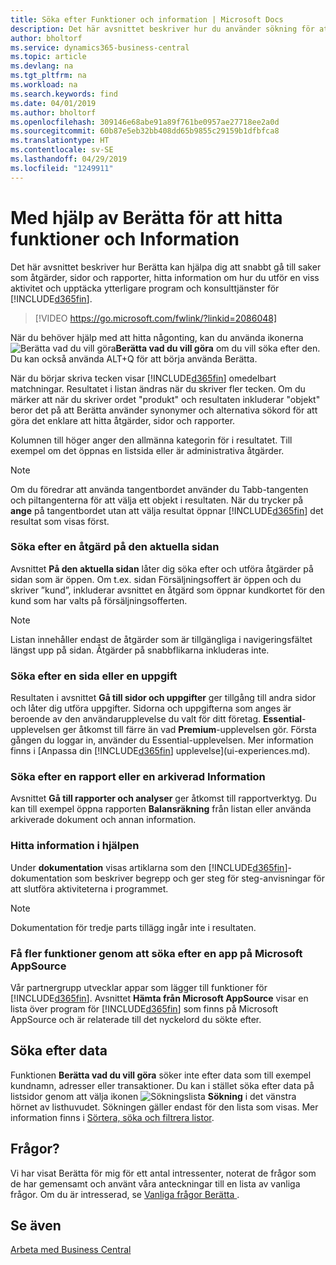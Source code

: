 ```yaml
---
title: Söka efter Funktioner och information | Microsoft Docs
description: Det här avsnittet beskriver hur du använder sökning för att hitta åtgärder, sidor, rapporter, dokumentation och data, samt andra program och rådgivning.
author: bholtorf
ms.service: dynamics365-business-central
ms.topic: article
ms.devlang: na
ms.tgt_pltfrm: na
ms.workload: na
ms.search.keywords: find
ms.date: 04/01/2019
ms.author: bholtorf
ms.openlocfilehash: 309146e68abe91a89f761be0957ae27718ee2a0d
ms.sourcegitcommit: 60b87e5eb32bb408dd65b9855c29159b1dfbfca8
ms.translationtype: HT
ms.contentlocale: sv-SE
ms.lasthandoff: 04/29/2019
ms.locfileid: "1249911"
---
```

# <a name="using-tell-me-to-find-features-and-information"></a>Med hjälp av Berätta för att hitta funktioner och Information  
Det här avsnittet beskriver hur Berätta kan hjälpa dig att snabbt gå till saker som åtgärder, sidor och rapporter, hitta information om hur du utför en viss aktivitet och upptäcka ytterligare program och konsulttjänster för [!INCLUDE[d365fin](includes/d365fin_md.md)].  
  

> [!VIDEO https://go.microsoft.com/fwlink/?linkid=2086048]

När du behöver hjälp med att hitta någonting, kan du använda ikonerna ![Berätta vad du vill göra](media/ui-search/search.png "Sök efter sidan eller rapporten")**Berätta vad du vill göra** om du vill söka efter den. Du kan också använda ALT+Q för att börja använda Berätta.

När du börjar skriva tecken visar [!INCLUDE[d365fin](includes/d365fin_md.md)] omedelbart matchningar. Resultatet i listan ändras när du skriver fler tecken. Om du märker att när du skriver ordet "produkt" och resultaten inkluderar "objekt" beror det på att Berätta använder synonymer och alternativa sökord för att göra det enklare att hitta åtgärder, sidor och rapporter. 

Kolumnen till höger anger den allmänna kategorin för i resultatet. Till exempel om det öppnas en listsida eller är administrativa åtgärder.  

> [!NOTE]  
>   Om du föredrar att använda tangentbordet använder du Tabb-tangenten och piltangenterna för att välja ett objekt i resultaten. När du trycker på **ange** på tangentbordet utan att välja resultat öppnar [!INCLUDE[d365fin](includes/d365fin_md.md)] det resultat som visas först.

### <a name="find-an-action-on-the-current-page"></a>Söka efter en åtgärd på den aktuella sidan
Avsnittet **På den aktuella sidan** låter dig söka efter och utföra åtgärder på sidan som är öppen. Om t.ex. sidan Försäljningsoffert är öppen och du skriver ”kund”, inkluderar avsnittet en åtgärd som öppnar kundkortet för den kund som har valts på försäljningsofferten. 

> [!NOTE]  
>   Listan innehåller endast de åtgärder som är tillgängliga i navigeringsfältet längst upp på sidan. Åtgärder på snabbflikarna inkluderas inte.  

### <a name="find-a-page-or-a-task"></a>Söka efter en sida eller en uppgift
Resultaten i avsnittet **Gå till sidor och uppgifter** ger tillgång till andra sidor och låter dig utföra uppgifter. Sidorna och uppgifterna som anges är beroende av den användarupplevelse du valt för ditt företag. **Essential**-upplevelsen ger åtkomst till färre än vad **Premium**-upplevelsen gör. Första gången du loggar in, använder du Essential-upplevelsen. Mer information finns i [Anpassa din [!INCLUDE[d365fin](includes/d365fin_md.md)] upplevelse](ui-experiences.md).

### <a name="find-a-report-or-archived-information"></a>Söka efter en rapport eller en arkiverad Information
Avsnittet **Gå till rapporter och analyser** ger åtkomst till rapportverktyg. Du kan till exempel öppna rapporten **Balansräkning** från listan eller använda arkiverade dokument och annan information.  

### <a name="find-information-in-the-help"></a>Hitta information i hjälpen
Under **dokumentation** visas artiklarna som den [!INCLUDE[d365fin](includes/d365fin_md.md)]-dokumentation som beskriver begrepp och ger steg för steg-anvisningar för att slutföra aktiviteterna i programmet.    

> [!NOTE]  
>   Dokumentation för tredje parts tillägg ingår inte i resultaten. 

### <a name="get-more-functionality-by-finding-an-app-on-microsoft-appsource"></a>Få fler funktioner genom att söka efter en app på Microsoft AppSource
Vår partnergrupp utvecklar appar som lägger till funktioner för [!INCLUDE[d365fin](includes/d365fin_md.md)]. Avsnittet **Hämta från Microsoft AppSource** visar en lista över program för [!INCLUDE[d365fin](includes/d365fin_md.md)] som finns på Microsoft AppSource och är relaterade till det nyckelord du sökte efter.

## <a name="searching-for-data"></a>Söka efter data
Funktionen **Berätta vad du vill göra** söker inte efter data som till exempel kundnamn, adresser eller transaktioner. Du kan i stället söka efter data på listsidor genom att välja ikonen ![Sökningslista](media/ui-search/search-list.png "ikonen Sökningslista") **Sökning** i det vänstra hörnet av listhuvudet. Sökningen gäller endast för den lista som visas. Mer information finns i [Sörtera, söka och filtrera listor](ui-enter-criteria-filters.md).

## <a name="questions"></a>Frågor?
Vi har visat Berätta för mig för ett antal intressenter, noterat de frågor som de har gemensamt och använt våra anteckningar till en lista av vanliga frågor. Om du är intresserad, se [Vanliga frågor Berätta ](ui-search-faq.md).

## <a name="see-also"></a>Se även
[Arbeta med Business Central](ui-work-product.md)